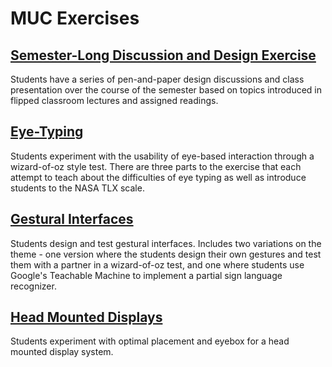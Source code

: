# MUC Exercises
 
## [Semester-Long Discussion and Design Exercise](discussion.md)
Students have a series of pen-and-paper design discussions and class presentation over the course of the semester based on topics introduced in flipped classroom lectures and assigned readings. 

## [Eye-Typing](eye-typing.md)
Students experiment with the usability of eye-based interaction through a wizard-of-oz style test.  There are three parts to the exercise that each attempt to teach about the difficulties of eye typing as well as introduce students to the NASA TLX scale.

## [Gestural Interfaces](gestures.md)
Students design and test gestural interfaces. Includes two variations on the theme - one version where the students design their own gestures and test them with a partner in a wizard-of-oz test, and one where students use Google's Teachable Machine to implement a partial sign language recognizer.

## [Head Mounted Displays](hmd.md)
Students experiment with optimal placement and eyebox for a head mounted display system.
